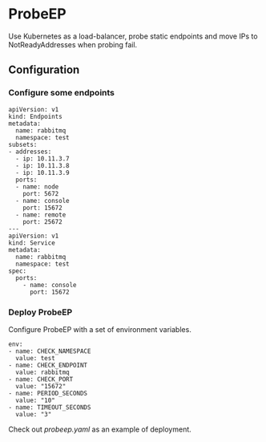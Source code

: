 ProbeEP
===========

Use Kubernetes as a load-balancer, probe static endpoints and move IPs to NotReadyAddresses when probing fail.


## Configuration

### Configure some endpoints

	apiVersion: v1
	kind: Endpoints
	metadata:
	  name: rabbitmq
	  namespace: test
	subsets:
	- addresses:
	  - ip: 10.11.3.7
	  - ip: 10.11.3.8
	  - ip: 10.11.3.9
	  ports:
	  - name: node
		port: 5672
	  - name: console
		port: 15672
	  - name: remote
		port: 25672
	---
	apiVersion: v1
	kind: Service
	metadata:
	  name: rabbitmq
	  namespace: test
	spec:
	  ports:
		- name: console
		  port: 15672


### Deploy ProbeEP

Configure ProbeEP with a set of environment variables.

	env:
	- name: CHECK_NAMESPACE
	  value: test
	- name: CHECK_ENDPOINT
	  value: rabbitmq
	- name: CHECK_PORT
	  value: "15672"
	- name: PERIOD_SECONDS
	  value: "10"
	- name: TIMEOUT_SECONDS
	  value: "3"

Check out *probeep.yaml* as an example of deployment.
